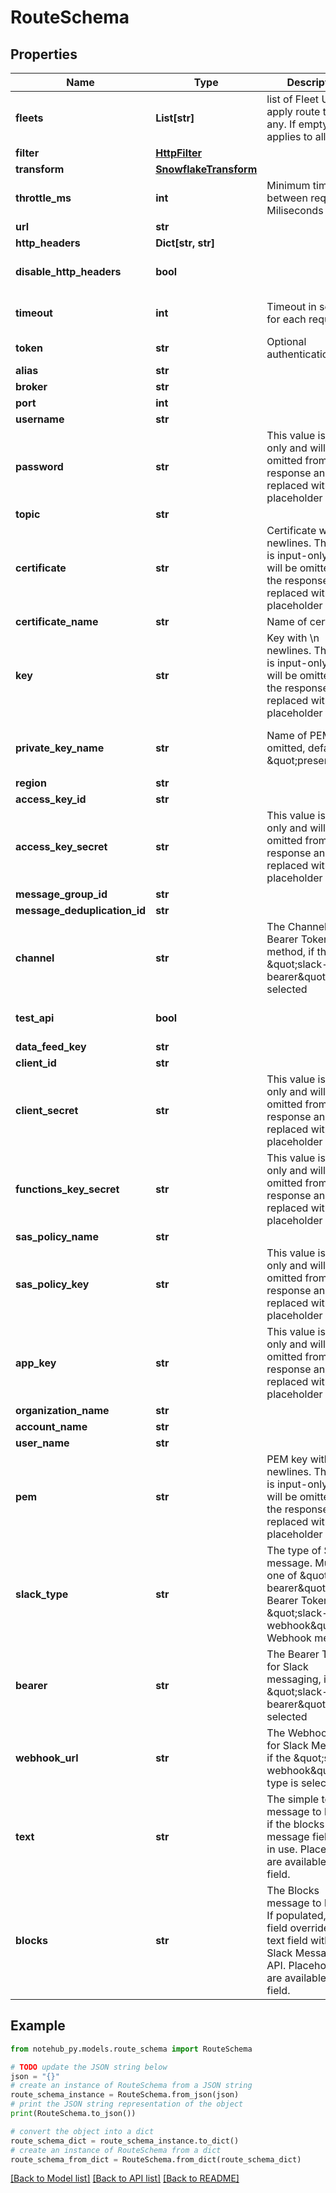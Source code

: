 # RouteSchema


## Properties

Name | Type | Description | Notes
------------ | ------------- | ------------- | -------------
**fleets** | **List[str]** | list of Fleet UIDs to apply route to, if any.  If empty, applies to all Fleets | [optional] 
**filter** | [**HttpFilter**](HttpFilter.md) |  | [optional] 
**transform** | [**SnowflakeTransform**](SnowflakeTransform.md) |  | [optional] 
**throttle_ms** | **int** | Minimum time between requests in Miliseconds | [optional] 
**url** | **str** |  | [optional] 
**http_headers** | **Dict[str, str]** |  | [optional] 
**disable_http_headers** | **bool** |  | [optional] [default to False]
**timeout** | **int** | Timeout in seconds for each request | [optional] [default to 15]
**token** | **str** | Optional authentication token | [optional] 
**alias** | **str** |  | [optional] 
**broker** | **str** |  | [optional] 
**port** | **int** |  | [optional] 
**username** | **str** |  | [optional] 
**password** | **str** | This value is input-only and will be omitted from the response and replaced with a placeholder | [optional] 
**topic** | **str** |  | [optional] 
**certificate** | **str** | Certificate with \\n newlines.  This value is input-only and will be omitted from the response and replaced with a placeholder | [optional] 
**certificate_name** | **str** | Name of certificate. | [optional] 
**key** | **str** | Key with \\n newlines.  This value is input-only and will be omitted from the response and replaced with a placeholder | [optional] 
**private_key_name** | **str** | Name of PEM key.  If omitted, defaults to \&quot;present\&quot; | [optional] [default to 'present']
**region** | **str** |  | [optional] 
**access_key_id** | **str** |  | [optional] 
**access_key_secret** | **str** | This value is input-only and will be omitted from the response and replaced with a placeholder | [optional] 
**message_group_id** | **str** |  | [optional] 
**message_deduplication_id** | **str** |  | [optional] 
**channel** | **str** | The Channel ID for Bearer Token method, if the \&quot;slack-bearer\&quot; type is selected | [optional] 
**test_api** | **bool** |  | [optional] [default to False]
**data_feed_key** | **str** |  | [optional] 
**client_id** | **str** |  | [optional] 
**client_secret** | **str** | This value is input-only and will be omitted from the response and replaced with a placeholder | [optional] 
**functions_key_secret** | **str** | This value is input-only and will be omitted from the response and replaced with a placeholder | [optional] 
**sas_policy_name** | **str** |  | [optional] 
**sas_policy_key** | **str** | This value is input-only and will be omitted from the response and replaced with a placeholder | [optional] 
**app_key** | **str** | This value is input-only and will be omitted from the response and replaced with a placeholder | [optional] 
**organization_name** | **str** |  | [optional] 
**account_name** | **str** |  | [optional] 
**user_name** | **str** |  | [optional] 
**pem** | **str** | PEM key with \\n newlines. This value is input-only and will be omitted from the response and replaced with a placeholder | [optional] 
**slack_type** | **str** | The type of Slack message.  Must be one of \&quot;slack-bearer\&quot; for Bearer Token or \&quot;slack-webhook\&quot; for Webhook messages | [optional] 
**bearer** | **str** | The Bearer Token for Slack messaging, if the \&quot;slack-bearer\&quot; type is selected | [optional] 
**webhook_url** | **str** | The Webhook URL for Slack Messaging if the \&quot;slack-webhook\&quot; type is selected | [optional] 
**text** | **str** | The simple text message to be sent, if the blocks message field is not in use.  Placeholders are available for this field. | [optional] 
**blocks** | **str** | The Blocks message to be sent.  If populated, this field overrides the text field within the Slack Messaging API.  Placeholders are available for this field. | [optional] 

## Example

```python
from notehub_py.models.route_schema import RouteSchema

# TODO update the JSON string below
json = "{}"
# create an instance of RouteSchema from a JSON string
route_schema_instance = RouteSchema.from_json(json)
# print the JSON string representation of the object
print(RouteSchema.to_json())

# convert the object into a dict
route_schema_dict = route_schema_instance.to_dict()
# create an instance of RouteSchema from a dict
route_schema_from_dict = RouteSchema.from_dict(route_schema_dict)
```
[[Back to Model list]](../README.md#documentation-for-models) [[Back to API list]](../README.md#documentation-for-api-endpoints) [[Back to README]](../README.md)


